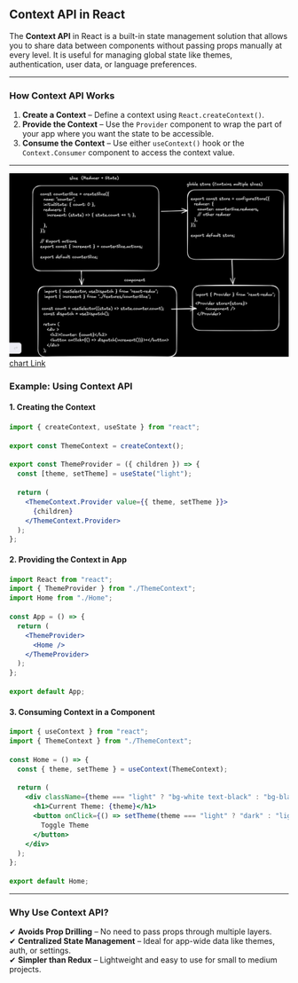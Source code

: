 ## Context API in React

The **Context API** in React is a built-in state management solution that allows you to share data between components without passing props manually at every level. It is useful for managing global state like themes, authentication, user data, or language preferences.

---

### **How Context API Works**
1. **Create a Context** – Define a context using `React.createContext()`.
2. **Provide the Context** – Use the `Provider` component to wrap the part of your app where you want the state to be accessible.
3. **Consume the Context** – Use either `useContext()` hook or the `Context.Consumer` component to access the context value.

---
![chart](./img/contextAPI.png)
[chart Link](https://excalidraw.com/#json=UXJfeHpfuzg2cBn5nGICR,N3GgfryKmyggUM0H0a278g)

### **Example: Using Context API**
#### **1. Creating the Context**
```jsx
import { createContext, useState } from "react";

export const ThemeContext = createContext(); 

export const ThemeProvider = ({ children }) => {
  const [theme, setTheme] = useState("light");

  return (
    <ThemeContext.Provider value={{ theme, setTheme }}>
      {children}
    </ThemeContext.Provider>
  );
};
```

#### **2. Providing the Context in App**
```jsx
import React from "react";
import { ThemeProvider } from "./ThemeContext";
import Home from "./Home";

const App = () => {
  return (
    <ThemeProvider>
      <Home />
    </ThemeProvider>
  );
};

export default App;
```

#### **3. Consuming Context in a Component**
```jsx
import { useContext } from "react";
import { ThemeContext } from "./ThemeContext";

const Home = () => {
  const { theme, setTheme } = useContext(ThemeContext);

  return (
    <div className={theme === "light" ? "bg-white text-black" : "bg-black text-white"}>
      <h1>Current Theme: {theme}</h1>
      <button onClick={() => setTheme(theme === "light" ? "dark" : "light")}>
        Toggle Theme
      </button>
    </div>
  );
};

export default Home;
```

---

### **Why Use Context API?**
✔ **Avoids Prop Drilling** – No need to pass props through multiple layers.  
✔ **Centralized State Management** – Ideal for app-wide data like themes, auth, or settings.  
✔ **Simpler than Redux** – Lightweight and easy to use for small to medium projects.